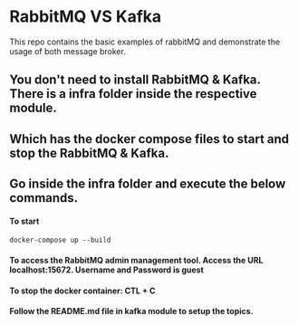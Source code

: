 # RabbitMQ VS Kafka

This repo contains the basic examples of rabbitMQ and demonstrate the usage of both message broker.

## You don't need to install RabbitMQ & Kafka. There is a infra folder inside the respective module. 
## Which has the docker compose files to start and stop the RabbitMQ & Kafka.
## Go inside the infra folder and execute the below commands.

#### To start 
``` 
docker-compose up --build
```
#### To access the RabbitMQ admin management tool. Access the URL localhost:15672. Username and Password is guest
#### To stop the docker container: CTL + C
#### Follow the README.md file in kafka module to setup the topics. 
